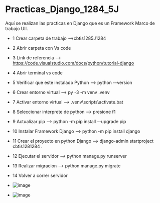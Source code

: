 # Practicas_Django_1284_5J
Aquí se realizan las practicas en Django que es un Framework Marco de trabajo UII.
- 1 Crear carpeta de trabajo -->cbtis1285J1284
- 2 Abrir carpeta con Vs code 
- 3 Link de referencia --> https://code.visualstudio.com/docs/python/tutorial-django
- 4 Abrir terminal vs code
- 5 Verificar que este instalado Python --> python --version
- 6 Crear entorno virtual --> py -3 -m venv .venv
- 7 Activar entorno virtual --> .venv\scripts\activate.bat
- 8 Seleccionar interprete de python --> presione f1
- 9 Actualizar pip --> python -m pip install --upgrade pip
- 10 Instalar Framework Django --> python -m pip install django
- 11 Crear el proyecto en python Django -->  django-admin startproject cbtis1281284 .
- 12 Ejecutar  el servidor --> python manage.py runserver
- 13 Realizar migracion --> python manage.py migrate
- 14 Volver a correr servidor

- ![image](https://github.com/user-attachments/assets/a653750a-6506-4c25-8977-0d56cd027a3f)
- ![image](https://github.com/user-attachments/assets/5479148d-43b4-44a6-a23b-0af4d30cf654)


